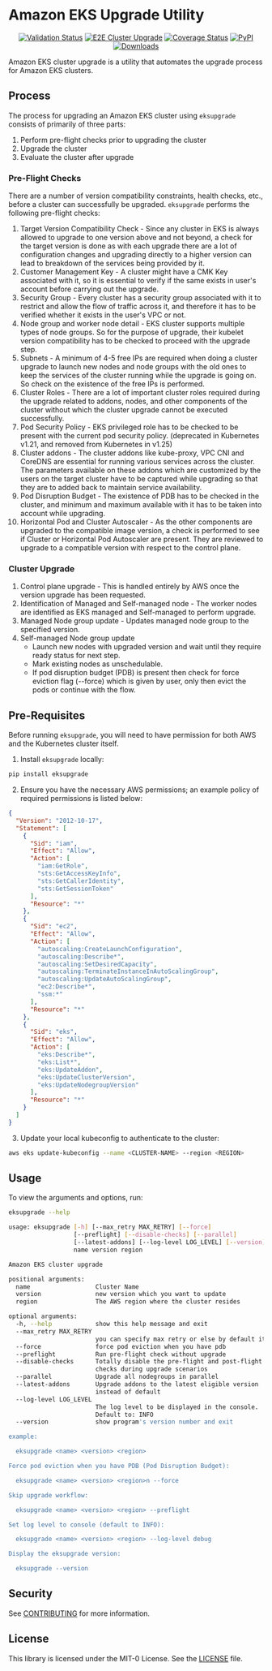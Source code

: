 # Amazon EKS Upgrade Utility

<p align="center">
<a href="https://github.com/aws-samples/eks-cluster-upgrade/actions/workflows/validate.yaml"><img alt="Validation Status" src="https://github.com/aws-samples/eks-cluster-upgrade/actions/workflows/validate.yaml/badge.svg?branch=main&event=push"></a>
<a href="https://github.com/aws-samples/eks-cluster-upgrade/actions/workflows/e2e-test.yaml"><img alt="E2E Cluster Upgrade" src="https://github.com/aws-samples/eks-cluster-upgrade/actions/workflows/e2e-test.yaml/badge.svg?branch=main"></a>
<a href="https://codecov.io/github/aws-samples/eks-cluster-upgrade?branch=main"><img alt="Coverage Status" src="https://codecov.io/github/aws-samples/eks-cluster-upgrade/coverage.svg?branch=main"></a>
<a href="https://pypi.org/project/eksupgrade/"><img alt="PyPI" src="https://img.shields.io/pypi/v/eksupgrade"></a>
<a href="https://pepy.tech/project/eksupgrade"><img alt="Downloads" src="https://pepy.tech/badge/eksupgrade"></a>
</p>

Amazon EKS cluster upgrade is a utility that automates the upgrade process for Amazon EKS clusters.

## Process

The process for upgrading an Amazon EKS cluster using `eksupgrade` consists of primarily of three parts:

1. Perform pre-flight checks prior to upgrading the cluster
2. Upgrade the cluster
3. Evaluate the cluster after upgrade

### Pre-Flight Checks

There are a number of version compatibility constraints, health checks, etc., before a cluster can successfully be upgraded. `eksupgrade` performs the following pre-flight checks:

1. Target Version Compatibility Check - Since any cluster in EKS is always allowed to upgrade to one version above and not beyond, a check for the target version is done as with each upgrade there are a lot of configuration changes and upgrading directly to a higher version can lead to breakdown of the services being provided by it.
2. Customer Management Key - A cluster might have a CMK Key associated with it, so it is essential to verify if the same exists in user's account before carrying out the upgrade.
3. Security Group - Every cluster has a security group associated with it to restrict and allow the flow of traffic across it, and therefore it has to be verified whether it exists in the user's VPC or not.
4. Node group and worker node detail - EKS cluster supports multiple types of node groups. So for the purpose of upgrade, their kubelet version compatibility has to be checked to proceed with the upgrade step.
5. Subnets - A minimum of 4-5 free IPs are required when doing a cluster upgrade to launch new nodes and node groups with the old ones to keep the services of the cluster running while the upgrade is going on. So check on the existence of the free IPs is performed.
6. Cluster Roles - There are a lot of important cluster roles required during the upgrade related to addons, nodes, and other components of the cluster without which the cluster upgrade cannot be executed successfully.
7. Pod Security Policy - EKS privileged role has to be checked to be present with the current pod security policy. (deprecated in Kubernetes v1.21, and removed from Kubernetes in v1.25)
8. Cluster addons - The cluster addons like kube-proxy, VPC CNI and CoreDNS are essential for running various services across the cluster. The parameters available on these addons which are customized by the users on the target cluster have to be captured while upgrading so that they are to added back to maintain service availability.
9. Pod Disruption Budget - The existence of PDB has to be checked in the cluster, and minimum and maximum available with it has to be taken into account while upgrading.
10. Horizontal Pod and Cluster Autoscaler - As the other components are upgraded to the compatible image version, a check is performed to see if Cluster or Horizontal Pod Autoscaler are present. They are reviewed to upgrade to a compatible version with respect to the control plane.

### Cluster Upgrade

1. Control plane upgrade - This is handled entirely by AWS once the version upgrade has been requested.
2. Identification of Managed and Self-managed node - The worker nodes are identified as EKS managed and Self-managed to perform upgrade.
3. Managed Node group update - Updates managed node group to the specified version.
4. Self-managed Node group update
   - Launch new nodes with upgraded version and wait until they require ready status for next step.
   - Mark existing nodes as unschedulable.
   - If pod disruption budget (PDB) is present then check for force eviction flag (--force) which is given by user, only then evict the pods or continue with the flow.

## Pre-Requisites

Before running `eksupgrade`, you will need to have permission for both AWS and the Kubernetes cluster itself.

1. Install `eksupgrade` locally:

```sh
pip install eksupgrade
```

2. Ensure you have the necessary AWS permissions; an example policy of required permissions is listed below:

```json
{
  "Version": "2012-10-17",
  "Statement": [
    {
      "Sid": "iam",
      "Effect": "Allow",
      "Action": [
        "iam:GetRole",
        "sts:GetAccessKeyInfo",
        "sts:GetCallerIdentity",
        "sts:GetSessionToken"
      ],
      "Resource": "*"
    },
    {
      "Sid": "ec2",
      "Effect": "Allow",
      "Action": [
        "autoscaling:CreateLaunchConfiguration",
        "autoscaling:Describe*",
        "autoscaling:SetDesiredCapacity",
        "autoscaling:TerminateInstanceInAutoScalingGroup",
        "autoscaling:UpdateAutoScalingGroup",
        "ec2:Describe*",
        "ssm:*"
      ],
      "Resource": "*"
    },
    {
      "Sid": "eks",
      "Effect": "Allow",
      "Action": [
        "eks:Describe*",
        "eks:List*",
        "eks:UpdateAddon",
        "eks:UpdateClusterVersion",
        "eks:UpdateNodegroupVersion"
      ],
      "Resource": "*"
    }
  ]
}
```

3. Update your local kubeconfig to authenticate to the cluster:

```sh
aws eks update-kubeconfig --name <CLUSTER-NAME> --region <REGION>
```

## Usage

To view the arguments and options, run:

```sh
eksupgrade --help
```

```sh
usage: eksupgrade [-h] [--max_retry MAX_RETRY] [--force]
                  [--preflight] [--disable-checks] [--parallel]
                  [--latest-addons] [--log-level LOG_LEVEL] [--version]
                  name version region

Amazon EKS cluster upgrade

positional arguments:
  name                  Cluster Name
  version               new version which you want to update
  region                The AWS region where the cluster resides

optional arguments:
  -h, --help            show this help message and exit
  --max_retry MAX_RETRY
                        you can specify max retry or else by default it is 2
  --force               force pod eviction when you have pdb
  --preflight           Run pre-flight check without upgrade
  --disable-checks      Totally disable the pre-flight and post-flight
                        checks during upgrade scenarios
  --parallel            Upgrade all nodegroups in parallel
  --latest-addons       Upgrade addons to the latest eligible version
                        instead of default
  --log-level LOG_LEVEL
                        The log level to be displayed in the console.
                        Default to: INFO
  --version             show program's version number and exit

example:

  eksupgrade <name> <version> <region>

Force pod eviction when you have PDB (Pod Disruption Budget):

  eksupgrade <name> <version> <region>n --force

Skip upgrade workflow:

  eksupgrade <name> <version> <region> --preflight

Set log level to console (default to INFO):

  eksupgrade <name> <version> <region> --log-level debug

Display the eksupgrade version:

  eksupgrade --version
```

## Security

See [CONTRIBUTING](CONTRIBUTING.md#security-issue-notifications) for more information.

## License

This library is licensed under the MIT-0 License. See the [LICENSE](LICENSE) file.
